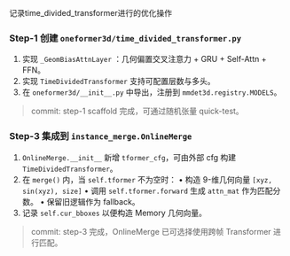 记录time_divided_transformer进行的优化操作

### Step-1  创建 `oneformer3d/time_divided_transformer.py`
1. 实现 `_GeomBiasAttnLayer` ：几何偏置交叉注意力 + GRU + Self-Attn + FFN。
2. 实现 `TimeDividedTransformer` 支持可配置层数与多头。
3. 在 `oneformer3d/__init__.py` 中导出，注册到 `mmdet3d.registry.MODELS`。

> commit: step-1 scaffold 完成，可通过随机张量 quick-test。

### Step-3  集成到 `instance_merge.OnlineMerge`
1. `OnlineMerge.__init__` 新增 `tformer_cfg`，可由外部 cfg 构建 `TimeDividedTransformer`。
2. 在 `merge()` 内，当 `self.tformer` 不为空时：
   • 构造 9-维几何向量 `[xyz, sin(xyz), size]`
   • 调用 `self.tformer.forward` 生成 `attn_mat` 作为匹配分数。
   • 保留旧逻辑作为 fallback。
3. 记录 `self.cur_bboxes` 以便构造 Memory 几何向量。

> commit: step-3 完成，OnlineMerge 已可选择使用跨帧 Transformer 进行匹配。